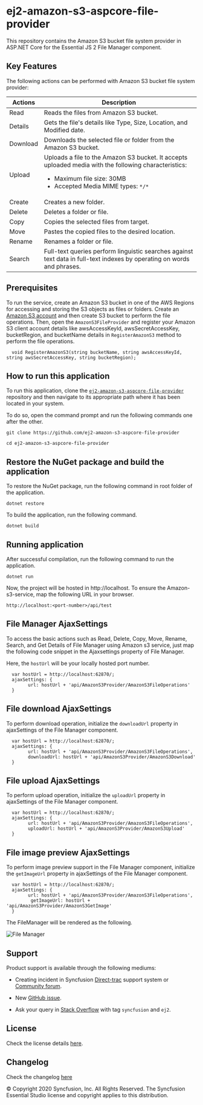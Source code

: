 # ej2-amazon-s3-aspcore-file-provider

This repository contains the Amazon S3 bucket file system provider in ASP.NET Core for the Essential JS 2 File Manager component.

## Key Features

The following actions can be performed with Amazon S3 bucket file system provider:

| **Actions** | **Description** |
| --- | --- |
| Read         | Reads the files from Amazon S3 bucket. |
| Details      | Gets the file's details like Type, Size, Location, and Modified date. |
| Download     | Downloads the selected file or folder from the Amazon S3 bucket. |
| Upload       | Uploads a file to the Amazon S3 bucket. It accepts uploaded media with the following characteristics: <ul><li>Maximum file size:  30MB</li><li>Accepted Media MIME types: `*/*` </li></ul> |
| Create       | Creates a new folder. |
| Delete       | Deletes a folder or file. |
| Copy         | Copies the selected files from target. |
| Move         | Pastes the copied files to the desired location. |
| Rename       | Renames a folder or file. |
| Search       | Full-text queries perform linguistic searches against text data in full-text indexes by operating on words and phrases. |

## Prerequisites

To run the service, create an Amazon S3 bucket in one of the AWS Regions for accessing and storing the S3 objects as files or folders. Create an [Amazon S3 account](https://docs.aws.amazon.com/AmazonS3/latest/gsg/CreatingABucket.html) and then create S3 bucket to perform the file operations. Then, open the `AmazonS3FileProvider` and register your Amazon S3 client account details like awsAccessKeyId, awsSecretAccessKey, bucketRegion, and bucketName details in `RegisterAmazonS3` method to perform the file operations. 

```
  void RegisterAmazonS3(string bucketName, string awsAccessKeyId, string awsSecretAccessKey, string bucketRegion);
```

## How to run this application

To run this application, clone the [`ej2-amazon-s3-aspcore-file-provider`](https://github.com/ej2-amazon-s3-aspcore-file-provider) repository and then navigate to its appropriate path where it has been located in your system.

To do so, open the command prompt and run the following commands one after the other.

```
git clone https://github.com/ej2-amazon-s3-aspcore-file-provider   

cd ej2-amazon-s3-aspcore-file-provider
```
## Restore the NuGet package and build the application

To restore the NuGet package, run the following command in root folder of the application.

```
dotnet restore
```

To build the application, run the following command.

```
dotnet build
```

## Running application

After successful compilation, run the following command to run the application.

```
dotnet run
```

Now, the project will be hosted in http://localhost. To ensure the Amazon-s3-service, map the following URL in your browser.

```
http://localhost:<port-number>/api/test
```

## File Manager AjaxSettings

To access the basic actions such as Read, Delete, Copy, Move, Rename, Search, and Get Details of File Manager using Amazon s3 service, just map the following code snippet in the Ajaxsettings property of File Manager.

Here, the `hostUrl` will be your locally hosted port number.

```
  var hostUrl = http://localhost:62870/;
  ajaxSettings: {
        url: hostUrl + 'api/AmazonS3Provider/AmazonS3FileOperations'
  }
```

## File download AjaxSettings

To perform download operation, initialize the `downloadUrl` property in ajaxSettings of the File Manager component.

```
  var hostUrl = http://localhost:62870/;
  ajaxSettings: {
        url: hostUrl + 'api/AmazonS3Provider/AmazonS3FileOperations',
        downloadUrl: hostUrl + 'api/AmazonS3Provider/AmazonS3Download'
  }
```

## File upload AjaxSettings

To perform upload operation, initialize the `uploadUrl` property in ajaxSettings of the File Manager component.

```
  var hostUrl = http://localhost:62870/;
  ajaxSettings: {
        url: hostUrl + 'api/AmazonS3Provider/AmazonS3FileOperations',
        uploadUrl: hostUrl + 'api/AmazonS3Provider/AmazonS3Upload'
  }
```

## File image preview AjaxSettings

To perform image preview support in the File Manager component, initialize the `getImageUrl` property in ajaxSettings of the File Manager component.

```
  var hostUrl = http://localhost:62870/;
  ajaxSettings: {
        url: hostUrl + 'api/AmazonS3Provider/AmazonS3FileOperations',
         getImageUrl: hostUrl + 'api/AmazonS3Provider/AmazonS3GetImage'
  }
```

The FileManager will be rendered as the following.

![File Manager](https://ej2.syncfusion.com/products/images/file-manager/readme.gif)

## Support

Product support is available through the following mediums:

* Creating incident in Syncfusion [Direct-trac](https://www.syncfusion.com/support/directtrac/incidents?utm_source=npm&utm_campaign=filemanager) support system or [Community forum](https://www.syncfusion.com/forums/essential-js2?utm_source=npm&utm_campaign=filemanager).

* New [GitHub issue](https://github.com/syncfusion/ej2-javascript-ui-controls/issues/new).

* Ask your query in [Stack Overflow](https://stackoverflow.com/?utm_source=npm&utm_campaign=filemanager) with tag `syncfusion` and `ej2`.

## License

Check the license details [here](https://github.com/syncfusion/ej2-javascript-ui-controls/blob/master/license).

## Changelog

Check the changelog [here](https://github.com/syncfusion/ej2-javascript-ui-controls/blob/master/controls/filemanager/CHANGELOG.md)

© Copyright 2020 Syncfusion, Inc. All Rights Reserved. The Syncfusion Essential Studio license and copyright applies to this distribution.